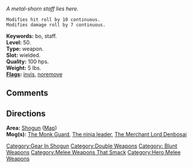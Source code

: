 *A metal-shorn staff lies here.*

`Modifies hit roll by 10 continuous.`  
`Modifies damage roll by 7 continuous.`

**Keywords:** bo, staff.  
**Level:** 50.  
**Type:** weapon.  
**Slot:** wielded.  
**Quality:** 100 hps.  
**Weight:** 5 lbs.  
**[Flags](:Category:Object_Flags.md "wikilink"):**
[invis](Invis_Flag.md "wikilink"),
[noremove](NoRemove_Flag.md "wikilink")

## Comments

## Directions

**Area:** [Shogun](:Category:Shogun.md "wikilink")
([Map](Shogun_Map.md "wikilink"))  
**Mog(s):** [The Monk Guard](Monk_Guard_(Shogun).md "wikilink"), [The
ninja leader](Ninja_Leader.md "wikilink"), [The Merchant Lord
Denbosai](Merchant_Lord_Denbosai.md "wikilink")

[Category:Gear In Shogun](Category:Gear_In_Shogun "wikilink")
[Category:Double Weapons](Category:Double_Weapons "wikilink") [Category:
Blunt Weapons](Category:_Blunt_Weapons "wikilink") [Category:Melee
Weapons That Smack](Category:Melee_Weapons_That_Smack "wikilink")
[Category:Hero Melee Weapons](Category:Hero_Melee_Weapons "wikilink")
